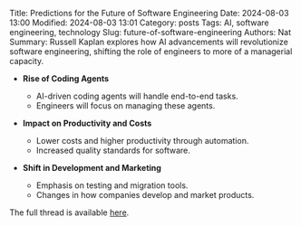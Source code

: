 Title: Predictions for the Future of Software Engineering
Date: 2024-08-03 13:00
Modified: 2024-08-03 13:01
Category: posts
Tags: AI, software engineering, technology
Slug: future-of-software-engineering
Authors: Nat
Summary: Russell Kaplan explores how AI advancements will revolutionize software engineering, shifting the role of engineers to more of a managerial capacity.

- **Rise of Coding Agents**
  - AI-driven coding agents will handle end-to-end tasks.
  - Engineers will focus on managing these agents.

- **Impact on Productivity and Costs**
  - Lower costs and higher productivity through automation.
  - Increased quality standards for software.

- **Shift in Development and Marketing**
  - Emphasis on testing and migration tools.
  - Changes in how companies develop and market products.

The full thread is available [here](https://threadreaderapp.com/thread/1820460524460802256.html).

